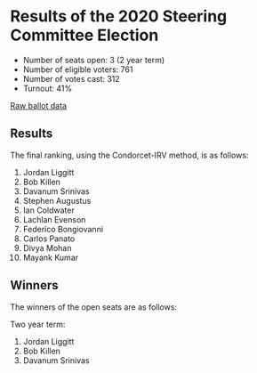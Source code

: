 # Results of the 2020 Steering Committee Election

- Number of seats open: 3 (2 year term)
- Number of eligible voters: 761
- Number of votes cast: 312
- Turnout: 41%

[Raw ballot data](BALLOTS.csv)

## Results

The final ranking, using the Condorcet-IRV method, is as follows:

1. Jordan Liggitt
2. Bob Killen
3. Davanum Srinivas
4. Stephen Augustus
5. Ian Coldwater
6. Lachlan Evenson
7. Federico Bongiovanni
8. Carlos Panato
9. Divya Mohan
10. Mayank Kumar

## Winners

The winners of the open seats are as follows:

Two year term:

1. Jordan Liggitt
2. Bob Killen
3. Davanum Srinivas
